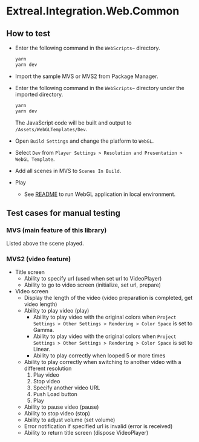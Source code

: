 # Extreal.Integration.Web.Common

## How to test

- Enter the following command in the `WebScripts~` directory.

   ```bash
   yarn
   yarn dev
   ```

- Import the sample MVS or MVS2 from Package Manager.
- Enter the following command in the `WebScripts~` directory under the imported directory.

   ```bash
   yarn
   yarn dev
   ```

   The JavaScript code will be built and output to `/Assets/WebGLTemplates/Dev`.
- Open `Build Settings` and change the platform to `WebGL`.
- Select `Dev` from `Player Settings > Resolution and Presentation > WebGL Template`.
- Add all scenes in MVS to `Scenes In Build`.
- Play
   - See [README](https://github.com/extreal-dev/Extreal.Dev/blob/main/WebGLBuild/README.md) to run WebGL application in local environment.

## Test cases for manual testing

### MVS (main feature of this library)

Listed above the scene played.

### MVS2 (video feature)

- Title screen
  - Ability to specify url (used when set url to VideoPlayer)
  - Ability to go to video screen (initialize, set url, prepare)
- Video screen
  - Display the length of the video (video preparation is completed, get video length)
  - Ability to play video (play)
    - Ability to play video with the original colors when `Project Settings > Other Settings > Rendering > Color Space` is set to Gamma.
    - Ability to play video with the original colors when `Project Settings > Other Settings > Rendering > Color Space` is set to Linear.
    - Ability to play correctly when looped 5 or more times
  - Ability to play correctly when switching to another video with a different resolution
    <ol type="1">
      <li>Play video</li>
      <li>Stop video</li>
      <li>Specify another video URL</li>
      <li>Push Load button</li>
      <li>Play</li>
    </ol>
  - Ability to pause video (pause)
  - Ability to stop video (stop)
  - Ability to adjust volume (set volume)
  - Error notification if specified url is invalid (error is received)
  - Ability to return title screen (dispose VideoPlayer)

